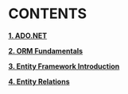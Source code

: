 # CONTENTS

[**1. ADO.NET**](https://github.com/YordanPashev/EntityFrameworkCore-June2022)

[**2. ORM Fundamentals**](https://github.com/YordanPashev/EntityFrameworkCore-June2022/tree/main/02.ORM%20Fundamentals)

[**3. Entity Framework Introduction**](https://github.com/YordanPashev/EntityFrameworkCore-June2022/tree/main/03.Entity%20Framework%20Introduction)

[**4. Entity Relations**](https://github.com/YordanPashev/EntityFrameworkCore-June2022/tree/main/04.%20Entity%20Relations)



